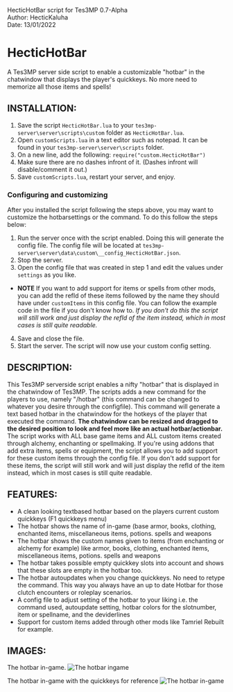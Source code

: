 HecticHotBar script for Tes3MP 0.7-Alpha  
Author: HecticKaluha  
Date: 13/01/2022  


# HecticHotBar
A Tes3MP server side script to enable a customizable "hotbar" in the chatwindow that displays the player's quickkeys. No more need to memorize all those items and spells!


## INSTALLATION:
1) Save the script `HecticHotBar.lua` to your `tes3mp-server\server\scripts\custom` folder as `HecticHotBar.lua`.
2) Open `customScripts.lua` in a text editor such as notepad. It can be found in your `tes3mp-server\server\scripts` folder.
3) On a new line, add the following: `require("custom.HecticHotBar")`
4) Make sure there are no dashes infront of it. (Dashes infront will disable/comment it out.)
5) Save `customScripts.lua`, restart your server, and enjoy.

### Configuring and customizing
After you installed the script following the steps above, you may want to customize the hotbarsettings or the command. To do this follow the steps below:
1) Run the server once with the script enabled. Doing this will generate the config file. The config file will be located at `tes3mp-server\server\data\custom\__config_HecticHotBar.json`.
2) Stop the server.
3) Open the config file that was created in step 1 and edit the values under `settings` as you like.
- **NOTE** If you want to add support for items or spells from other mods, you can add the refId of these items followed by the name they should have under `customItems` in this config file. You can follow the example code in the file if you don't know how to. *If you don't do this the script will still work and just display the refId of the item instead, which in most cases is still quite readable.* 
4) Save and close the file. 
5) Start the server. The script will now use your custom config setting.


## DESCRIPTION:
This Tes3MP serverside script enables a nifty "hotbar" that is displayed in the chatwindow of Tes3MP.
The scripts adds a new command for the players to use, namely "/hotbar" (this command can be changed to whatever you desire through the configfile). This command will generate a text based hotbar in the chatwindow for the hotkeys of the player that executed the command. 
**The chatwindow can be resized and dragged to the desired position to look and feel more like an actual hotbar/actionbar.** 
The script works with ALL base game items and ALL custom items created through alchemy, enchanting or spellmaking. 
If you're using addons that add extra items, spells or equipment, the script allows you to add support for these custom items through the config file.
If you don't add support for these items, the script will still work and will just display the refId of the item instead, which in most cases is still quite readable. 


## FEATURES:
- A clean looking textbased hotbar based on the players current custom quickkeys (F1 quickkeys menu)
- The hotbar shows the name of in-game (base armor, books, clothing, enchanted items, miscellaneous items, potions. spells and weapons
- The hotbar shows the custom names given to items (from enchanting or alchemy for example) like armor, books, clothing, enchanted items, miscellaneous items, potions. spells and weapons
- The hotbar takes possible empty quickkey slots into account and shows that these slots are empty in the hotbar too.
- The hotbar autoupdates when you change quickkeys. No need to retype the command. This way you always have an up to date Hotbar for those clutch encounters or roleplay scenarios.
- A config file to adjust setting of the hotbar to your liking i.e. the command used, autoupdate setting, hotbar colors for the slotnumber, item or spellname, and the deviderlines
- Support for custom items added through other mods like Tamriel Rebuilt for example.

## IMAGES:
The hotbar in-game.
![The hotbar ingame](https://user-images.githubusercontent.com/11851645/149352570-4d132541-edd6-47d9-a5e1-bf1692bdd974.png)

The hotbar in-game with the quickkeys for reference
![The hotbar in-game ](https://user-images.githubusercontent.com/11851645/149352732-ea6ffdca-22ba-4175-8b04-e739392a200c.png)
